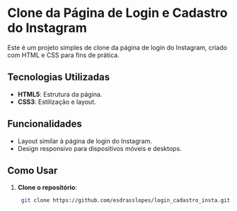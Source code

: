 # Clone da Página de Login e Cadastro do Instagram

Este é um projeto simples de clone da página de login do Instagram, criado com HTML e CSS para fins de prática.

## Tecnologias Utilizadas

- **HTML5**: Estrutura da página.
- **CSS3**: Estilização e layout.

## Funcionalidades

- Layout similar à página de login do Instagram.
- Design responsivo para dispositivos móveis e desktops.

## Como Usar

1. **Clone o repositório**:
   ```bash
    git clone https://github.com/esdrasslopes/login_cadastro_insta.git
 
